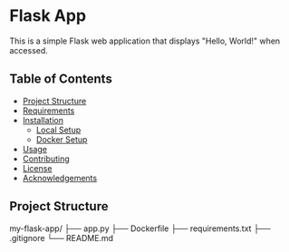# Flask App

This is a simple Flask web application that displays "Hello, World!" when accessed.

## Table of Contents

- [Project Structure](#project-structure)
- [Requirements](#requirements)
- [Installation](#installation)
  - [Local Setup](#local-setup)
  - [Docker Setup](#docker-setup)
- [Usage](#usage)
- [Contributing](#contributing)
- [License](#license)
- [Acknowledgements](#acknowledgements)

## Project Structure

my-flask-app/
├── app.py
├── Dockerfile
├── requirements.txt
├── .gitignore
└── README.md